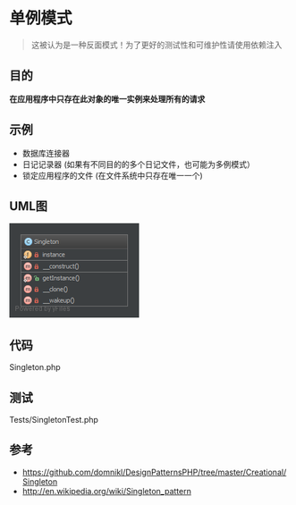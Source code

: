 # 单例模式

> 这被认为是一种反面模式！为了更好的测试性和可维护性请使用依赖注入

## 目的

**在应用程序中只存在此对象的唯一实例来处理所有的请求**

## 示例
-  数据库连接器
-  日记记录器 (如果有不同目的的多个日记文件，也可能为多例模式）
-  锁定应用程序的文件 (在文件系统中只存在唯一一个)

## UML图
![](./uml/uml.png)

## 代码

Singleton.php

## 测试

Tests/SingletonTest.php

## 参考
- https://github.com/domnikl/DesignPatternsPHP/tree/master/Creational/Singleton
- http://en.wikipedia.org/wiki/Singleton_pattern
